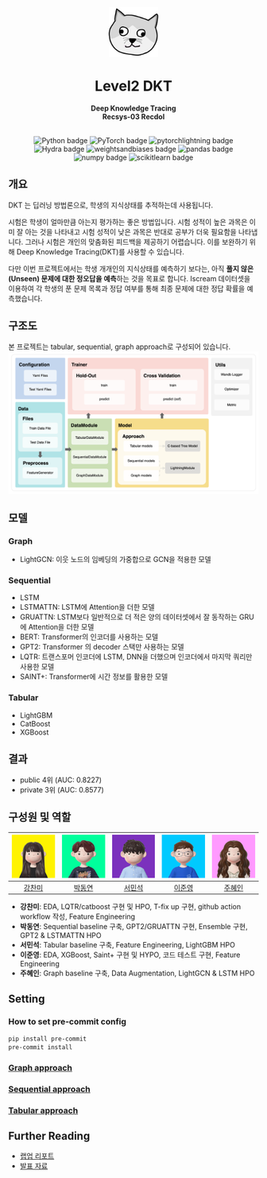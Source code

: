 <div align="center">
  <br>
  <img width="100" src="./docs/imgs/logo.png">
  <h1>Level2 DKT</h1>
  <strong>Deep Knowledge Tracing</strong>
  <br>
  <strong>Recsys-03 Recdol</strong>
  <br>
</div>
<br>
<p align="center">
  <img src="https://img.shields.io/badge/Python-3776AB?style=flat-square&logo=Python&logoColor=white" alt="Python badge">
  <img src="https://img.shields.io/badge/PyTorch-EE4C2C?style=flat-square&logo=PyTorch&logoColor=white" alt="PyTorch badge">
  <img src="https://img.shields.io/badge/lightning-792EE5?style=flat-square&logo=pytorchlightning&logoColor=white" alt="pytorchlightning badge">
  <img src="https://img.shields.io/badge/Hydra-54c7ec?style=flat-square&logoColor=white" alt="Hydra badge">
  <img src="https://img.shields.io/badge/wandb-FFBE00?style=flat-square&logo=weightsandbiases&logoColor=white" alt="weightsandbiases badge">
  <img src="https://img.shields.io/badge/pandas-150458?style=flat-square&logo=pandas&logoColor=white" alt="pandas badge">
  <img src="https://img.shields.io/badge/numpy-013243?style=flat-square&logo=numpy&logoColor=white" alt="numpy badge">
  <img src="https://img.shields.io/badge/scikit learn-F7931E?style=flat-square&logo=scikitlearn&logoColor=white" alt="scikitlearn badge">
</p>

## 개요
DKT 는 딥러닝 방법론으로, 학생의 지식상태를 추적하는데 사용됩니다.

시험은 학생이 얼마만큼 아는지 평가하는 좋은 방법입니다. 시험 성적이 높은 과목은 이미 잘 아는 것을 나타내고 시험 성적이 낮은 과목은 반대로 공부가 더욱 필요함을 나타냅니다. 그러나 시험은 개인의 맞춤화된 피드백을 제공하기 어렵습니다. 이를 보완하기 위해 Deep Knowledge Tracing(DKT)를 사용할 수 있습니다.  

다만 이번 프로젝트에서는 학생 개개인의 지식상태를 예측하기 보다는, 아직 **풀지 않은(Unseen) 문제에 대한 정오답을 예측**하는 것을 목표로 합니다. 
Iscream 데이터셋을 이용하여 각 학생의 푼 문제 목록과 정답 여부를 통해 최종 문제에 대한 정답 확률을 예측했습니다.

## 구조도
본 프로젝트는 tabular, sequential, graph approach로 구성되어 있습니다.
![프로젝트 구조도](./docs/imgs/project-structure.png)

## 모델

### Graph
- LightGCN: 이웃 노드의 임베딩의 가중합으로 GCN을 적용한 모델

### Sequential
- LSTM
- LSTMATTN: LSTM에 Attention을 더한 모델
- GRUATTN: LSTM보다 일반적으로 더 적은 양의 데이터셋에서 잘 동작하는 GRU에 Attention을 더한 모델
- BERT: Transformer의 인코더를 사용하는 모델
- GPT2: Transformer 의 decoder 스택만 사용하는 모델
- LQTR: 트랜스포머 인코더에 LSTM, DNN을 더했으며 인코더에서 마지막 쿼리만 사용한 모델
- SAINT+: Transformer에 시간 정보를 활용한 모델

### Tabular
- LightGBM
- CatBoost
- XGBoost


## 결과
- public 4위 (AUC: 0.8227)
- private 3위 (AUC: 0.8577)

## 구성원 및 역할
| ![kCMI113](./docs/imgs/img_kCMI113.png) | ![DyeonPark](./docs/imgs/img_DyeonPark.png) | ![alstjrdlzz](./docs/imgs/img_alstjrdlzz.png) | ![2jun0](./docs/imgs/img_2jun0.png) | ![juhyein](./docs/imgs/img_juhyein.png) |
| :---: | :---: | :---: | :---: | :---: |
| [강찬미](https://github.com/kCMI113) | [박동연](https://github.com/DyeonPark) | [서민석](https://github.com/alstjrdlzz) | [이준영](https://github.com/2jun0) | [주혜인](https://github.com/juhyein) |
- **강찬미**: EDA, LQTR/catboost 구현 및 HPO, T-fix up 구현, github action workflow 작성, Feature Engineering
- **박동연**: Sequential baseline 구축, GPT2/GRUATTN 구현, Ensemble 구현, GPT2 & LSTMATTN HPO
- **서민석**: Tabular baseline 구축, Feature Engineering, LightGBM HPO
- **이준영**: EDA, XGBoost, Saint+ 구현 및 HYPO, 코드 테스트 구현, Feature Engineering
- **주혜인**: Graph baseline 구축, Data Augmentation, LightGCN & LSTM HPO

## Setting
### How to set pre-commit config

```bash
pip install pre-commit
pre-commit install
```

### [Graph approach](./graph/README.md)

### [Sequential approach](./sequential/README.md)

### [Tabular approach](./tabular/README.md)

## Further Reading
- [랩업 리포트](./docs/pdfs/report.pdf)
- [발표 자료](./docs/pdfs/presentation.pdf)
